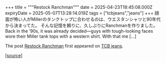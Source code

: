 +++
title = """Restock Ranchman"""
date = 2025-04-23T18:45:08.000Z
expiryDate = 2025-05-07T13:28:14.019Z
tags = ["tcbjeans","jeans"]
+++
顔面が怖い人がMillerのタンクトップに合わせるのは、ウエスタンシャツと90年代から決まってた。 そんな記憶を頼りに、久しぶりにRanchmanを作りました。 Back in the ’90s, it was already decided—guys with tough-looking faces wore their Miller tank tops with a western shirt. With that me \[…\]

The post [Restock Ranchman](http://tcbjeans.com/2025/04/24/52118) first appeared on [TCB jeans](http://tcbjeans.com).

[[source]](http://tcbjeans.com/2025/04/24/52118)

